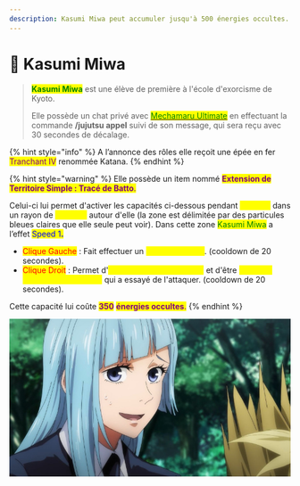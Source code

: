 ```yaml
---
description: Kasumi Miwa peut accumuler jusqu'à 500 énergies occultes.
---
```


# 🔷 Kasumi Miwa

> <mark style="color:green;">**Kasumi Miwa**</mark> est une élève de première à l'école d'exorcisme de Kyoto.&#x20;
>
> Elle possède un chat privé avec [<mark style="color:green;">Mechamaru Ultimate</mark>](mechamaru-ultimate.md) en effectuant la commande **/jujutsu appel** suivi de son message, qui sera reçu avec 30 secondes de décalage.

{% hint style="info" %}
A l’annonce des rôles elle reçoit une épée en fer <mark style="color:purple;">Tranchant IV</mark> renommée Katana.
{% endhint %}

{% hint style="warning" %}
Elle possède un item nommé <mark style="color:purple;">**Extension de Territoire Simple : Tracé de Batto**</mark><mark style="color:purple;">.</mark>

Celui-ci lui permet d'activer les capacités ci-dessous pendant <mark style="color:yellow;">1 minute</mark> dans un rayon de <mark style="color:yellow;">25 blocs</mark> autour d'elle (la zone est délimitée par des particules bleues claires que elle seule peut voir). Dans cette zone <mark style="color:green;">Kasumi Miwa</mark> a l’effet <mark style="color:blue;">Speed 1</mark><mark style="color:blue;">**.**</mark>

* <mark style="color:red;">Clique Gauche</mark> : Fait effectuer un <mark style="color:yellow;">dash de 5 blocs</mark>. (cooldown de 20 secondes).
* <mark style="color:red;">Clique Droit</mark> : Permet d'<mark style="color:yellow;">esquiver le prochain coup</mark> et d'être <mark style="color:yellow;">téléporté dans le dos du joueur</mark> qui a essayé de l'attaquer. (cooldown de 20 secondes).



Cette capacité lui coûte <mark style="color:purple;">**350**</mark> <mark style="color:purple;">**énergies occultes**</mark><mark style="color:purple;">.</mark>
{% endhint %}

![](../../../.gitbook/assets/EyEsREmWEA4O2S8.jpg)

